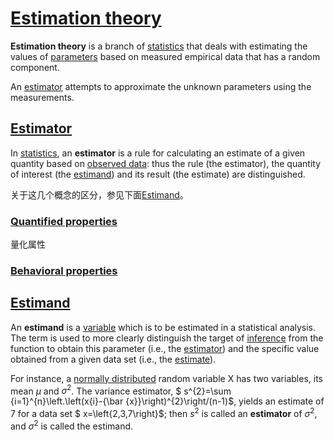 # [Estimation theory](https://en.wikipedia.org/wiki/Estimation_theory)

**Estimation theory** is a branch of [statistics](https://en.wikipedia.org/wiki/Statistics) that deals with estimating the values of [parameters](https://en.wikipedia.org/wiki/Statistical_parameter) based on measured empirical data that has a random component.  

An [estimator](https://en.wikipedia.org/wiki/Estimator) attempts to approximate the unknown parameters using the measurements.

## [Estimator](https://en.wikipedia.org/wiki/Estimator)

In [statistics](https://en.wikipedia.org/wiki/Statistics), an **estimator** is a rule for calculating an estimate of a given quantity based on [observed data](https://en.wikipedia.org/wiki/Sample_(statistics)): thus the rule (the estimator), the quantity of interest (the [estimand](https://en.wikipedia.org/wiki/Estimand)) and its result (the estimate) are distinguished.

关于这几个概念的区分，参见下面[Estimand](https://en.wikipedia.org/wiki/Estimand)。

### [Quantified properties](https://en.wikipedia.org/wiki/Estimator#Quantified_properties)

量化属性



### [Behavioral properties](https://en.wikipedia.org/wiki/Estimator#Behavioral_properties)



## [Estimand](https://en.wikipedia.org/wiki/Estimand)

An **estimand** is a [variable](https://en.wikipedia.org/wiki/Variable_(mathematics)) which is to be estimated in a statistical analysis. The term is used to more clearly distinguish the target of [inference](https://en.wikipedia.org/wiki/Statistical_inference) from the function to obtain this parameter (i.e., the [estimator](https://en.wikipedia.org/wiki/Estimator)) and the specific value obtained from a given data set (i.e., the [estimate](https://en.wikipedia.org/wiki/Estimate)).

For instance, a [normally distributed](https://en.wikipedia.org/wiki/Normal_distribution)  random variable X has two variables, its mean $\mu$  and $\sigma ^{2}$. The variance estimator, $ s^{2}=\sum {i=1}^{n}\left.\left(x{i}-{\bar {x}}\right)^{2}\right/(n-1)$, yields an estimate of 7 for a data set $ x=\left\{2,3,7\right\}$; then $s^{2}$ is called an **estimator** of $\sigma ^{2}$, and $\sigma ^{2}$ is called the estimand.

